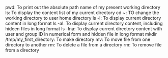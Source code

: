 pwd: To print out the absolute path name of my present working directory
ls: To display the content list of my current directory
cd ~: TO change the working directory to user home directory
ls -l: To display current directory content in long format
ls -al: To display current directory content, including hideen files in long format
ls -lna: To display current directory content with user and group ID in numerical form and hidden file in long format
mkdir /tmp/my_first_directory: To make directory
mv: To move file from one directory to another
rm: To delete a file from a directory
rm: To remove file from a directory
